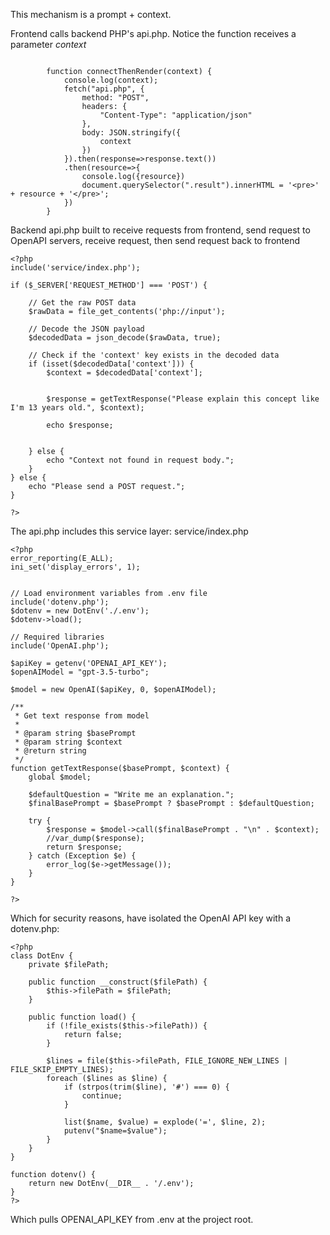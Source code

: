 
This mechanism is a prompt + context. 

Frontend calls backend PHP's api.php. Notice the function receives a parameter *context*

```

        function connectThenRender(context) {
            console.log(context);
            fetch("api.php", {
                method: "POST",
                headers: {
                    "Content-Type": "application/json"
                },
                body: JSON.stringify({
                    context
                })
            }).then(response=>response.text())
            .then(resource=>{
                console.log({resource})
                document.querySelector(".result").innerHTML = '<pre>' + resource + '</pre>';
            })
        }
```


Backend api.php built to receive requests from frontend, send request to OpenAPI servers, receive request, then send request back to frontend
```
<?php
include('service/index.php');

if ($_SERVER['REQUEST_METHOD'] === 'POST') {

    // Get the raw POST data
    $rawData = file_get_contents('php://input');

    // Decode the JSON payload
    $decodedData = json_decode($rawData, true);

    // Check if the 'context' key exists in the decoded data
    if (isset($decodedData['context'])) {
        $context = $decodedData['context'];


        $response = getTextResponse("Please explain this concept like I'm 13 years old.", $context);
        
        echo $response;


    } else {
        echo "Context not found in request body.";
    }
} else {
    echo "Please send a POST request.";
}

?>
```

The api.php includes this service layer: service/index.php
```
<?php
error_reporting(E_ALL);
ini_set('display_errors', 1);


// Load environment variables from .env file
include('dotenv.php');
$dotenv = new DotEnv('./.env');
$dotenv->load();

// Required libraries
include('OpenAI.php');

$apiKey = getenv('OPENAI_API_KEY');
$openAIModel = "gpt-3.5-turbo";

$model = new OpenAI($apiKey, 0, $openAIModel);

/**
 * Get text response from model
 *
 * @param string $basePrompt
 * @param string $context
 * @return string
 */
function getTextResponse($basePrompt, $context) {
    global $model;

    $defaultQuestion = "Write me an explanation.";
    $finalBasePrompt = $basePrompt ? $basePrompt : $defaultQuestion;

    try {
        $response = $model->call($finalBasePrompt . "\n" . $context);
        //var_dump($response);
        return $response;
    } catch (Exception $e) {
        error_log($e->getMessage());
    }
}

?>

```

Which for security reasons, have isolated the OpenAI API key with a dotenv.php:
```
<?php
class DotEnv {
    private $filePath;

    public function __construct($filePath) {
        $this->filePath = $filePath;
    }

    public function load() {
        if (!file_exists($this->filePath)) {
            return false;
        }

        $lines = file($this->filePath, FILE_IGNORE_NEW_LINES | FILE_SKIP_EMPTY_LINES);
        foreach ($lines as $line) {
            if (strpos(trim($line), '#') === 0) {
                continue;
            }

            list($name, $value) = explode('=', $line, 2);
            putenv("$name=$value");
        }
    }
}

function dotenv() {
    return new DotEnv(__DIR__ . '/.env');
}
?>

```

Which pulls OPENAI_API_KEY from .env at the project root.